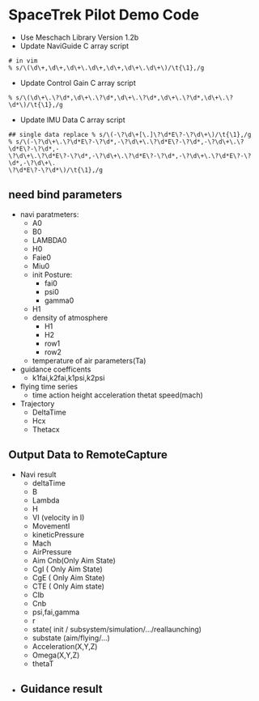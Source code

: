 # SpaceTrek Pilot Demo Code


* Use Meschach Library Version 1.2b
* Update NaviGuide C array script

```shell
# in vim
% s/\(\d\+,\d\+,\d\+\.\d\+,\d\+,\d\+\.\d\+\)/\t{\1},/g
```

* Update Control Gain C array script

```shell
% s/\(\d\+\.\?\d*,\d\+\.\?\d*,\d\+\.\?\d*,\d\+\.\?\d*,\d\+\.\?\d*\)/\t{\1},/g
```

* Update IMU Data C array script
```SHELL
## single data replace % s/\(-\?\d\+[\.]\?\d*E\?-\?\d\+\)/\t{\1},/g
% s/\(-\?\d\+\.\?\d*E\?-\?\d*,-\?\d\+\.\?\d*E\?-\?\d*,-\?\d\+\.\?\d*E\?-\?\d*,-
\?\d\+\.\?\d*E\?-\?\d*,-\?\d\+\.\?\d*E\?-\?\d*,-\?\d\+\.\?\d*E\?-\?\d*,-\?\d\+\.
\?\d*E\?-\?\d*\)/\t{\1},/g
```

## need bind parameters
  - navi paratmeters:
    - A0
    - B0
    - LAMBDA0
    - H0
    - Faie0
    - Miu0
    - init Posture:
      - fai0
      - psi0
      - gamma0
    - H1
    - density of atmosphere
      - H1
      - H2
      - row1
      - row2
    - temperature of air parameters(Ta)
  - guidance coefficents
    - k1fai,k2fai,k1psi,k2psi
  - flying time series
    - time action height acceleration thetat speed(mach)
  - Trajectory
    - DeltaTime
    - Hcx
    - Thetacx

## Output Data to RemoteCapture
  - Navi result
    - deltaTime
    - B
    - Lambda
    - H
    - VI (velocity in I)
    - MovementI
    - kineticPressure
    - Mach
    - AirPressure
    - Aim Cnb(Only Aim State)
    - CgI ( Only Aim State)
    - CgE ( Only Aim State)
    - CTE ( Only Aim state)
    - CIb
    - Cnb
    - psi,fai,gamma
    - r
    - state( init / subsystem/simulation/.../reallaunching)
    - substate (aim/flying/...)
    - Acceleration(X,Y,Z)
    - Omega(X,Y,Z)
    - thetaT
  - Guidance result
    -
